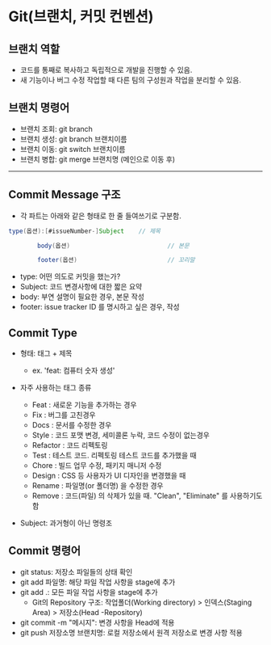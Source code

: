 # Git(브랜치, 커밋 컨벤션)

## 브랜치 역할

- 코드를 통째로 복사하고 독립적으로 개발을 진행할 수 있음.
- 새 기능이나 버그 수정 작업할 때 다른 팀의 구성원과 작업을 분리할 수 있음.

## 브랜치 명령어

- 브랜치 조회: git branch
- 브랜치 생성: git branch 브랜치이름
- 브랜치 이동: git switch 브랜치이름
- 브랜치 병합: git merge 브랜치명 (메인으로 이동 후)

---

## Commit Message 구조

- 각 파트는 아래와 같은 형태로 한 줄 들여쓰기로 구분함.

```java
type(옵션):[#issueNumber-]Subject    // 제목

        body(옵션)                           // 본문

        footer(옵션)                         // 꼬리말
```

- type: 어떤 의도로 커밋을 했는가?
- Subject: 코드 변경사항에 대한 짧은 요약
- body: 부연 설명이 필요한 경우, 본문 작성
- footer: issue tracker ID 를 명시하고 싶은 경우, 작성

## Commit Type

- 형태: 태그 + 제목
    - ex. 'feat: 컴퓨터 숫자 생성'
- 자주 사용하는 태그 종류
    - Feat : 새로운 기능을 추가하는 경우
    - Fix : 버그를 고친경우
    - Docs : 문서를 수정한 경우
    - Style : 코드 포맷 변경, 세미콜론 누락, 코드 수정이 없는경우
    - Refactor : 코드 리펙토링
    - Test : 테스트 코드. 리펙토링 테스트 코드를 추가했을 때
    - Chore : 빌드 업무 수정, 패키지 매니저 수정
    - Design : CSS 등 사용자가 UI 디자인을 변경했을 때
    - Rename : 파일명(or 폴더명) 을 수정한 경우
    - Remove : 코드(파일) 의 삭제가 있을 때. "Clean", "Eliminate" 를 사용하기도 함

- Subject: 과거형이 아닌 명령조

## Commit 명령어

- git status: 저장소 파일들의 상태 확인
- git add 파일명: 해당 파일 작업 사항을 stage에 추가
- git add .: 모든 파일 작업 사항을 stage에 추가
    - Git의 Repository 구조: 작업폴더(Working directory) > 인덱스(Staging Area) > 저장소(Head -Repository)
- git commit -m "메시지": 변경 사항을 Head에 적용
- git push 저장소명 브랜치명: 로컬 저장소에서 원격 저장소로 변경 사항 적용
